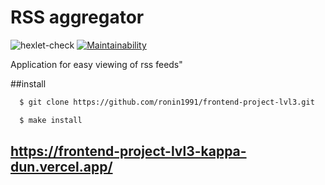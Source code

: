 # RSS aggregator
![hexlet-check](https://github.com/ronin1991/frontend-project-lvl3/workflows/hexlet-check/badge.svg)
[![Maintainability](https://api.codeclimate.com/v1/badges/bc67b53047d063f23343/maintainability)](https://codeclimate.com/github/ronin1991/frontend-project-lvl3/maintainability)

Application for easy viewing of rss feeds"

##install
```sh
  $ git clone https://github.com/ronin1991/frontend-project-lvl3.git
```
```sh
  $ make install
```

## https://frontend-project-lvl3-kappa-dun.vercel.app/